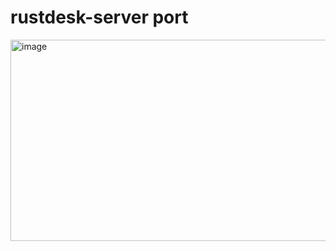 # rustdesk-server port

<img width="529" height="322" alt="image" src="https://github.com/user-attachments/assets/31b3e8d5-ba7d-4aa4-a2ed-471894379cd0" />

